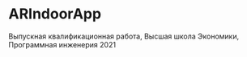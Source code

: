 # ARIndoorApp
Выпускная квалификационная работа, Высшая школа Экономики, Программная инженерия 2021
